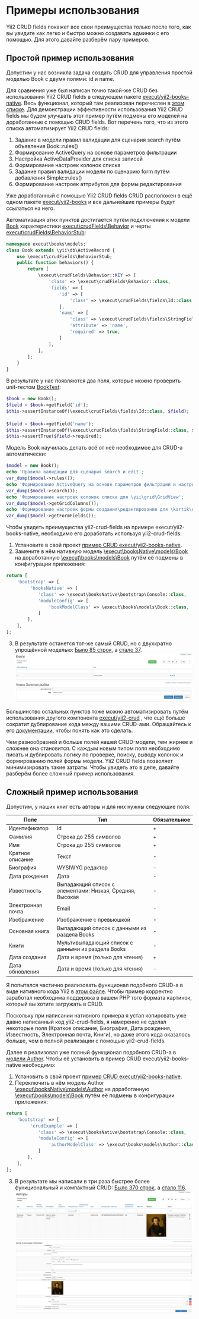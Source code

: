 # Примеры использования
Yii2 CRUD fields покажет все свои преимущества только после того, как вы увидите как легко и быстро можно создавать
админки с его помощью. Для этого давайте разберём пару примеров.

## Простой пример использования
Допустим у нас возникла задача создать CRUD для управления простой моделью Book с двумя полями: id и name.

Для сравнения уже был написан точно такой-же CRUD без использования Yii2 CRUD fields в следующем пакете
[execut/yii2-books-native](https://github.com/execut/yii2-books-native). Весь функционал, который там реализован 
перечислен в [этом списке](https://github.com/execut/yii2-books-native/blob/master/docs/guide-ru/implemented-functionality.md).
Для демонстрации эффективности использования Yii2 CRUD fields мы будем улучшать этот пример путём подмены его моделей на
доработанные с помощью CRUD fields.
Вот перечень того, что из этого списка автоматизирует Yii2 CRUD fields:
1. Задание в модели правил валидации для сценария search путём объявления Book::rules()
1. Формирование ActiveQuery на основе параметров фильтрации
1. Настройка ActiveDataProvider для списка записей
1. Формирование настроек колонок списка
1. Задание правил валидации модели по сценарию form путём добавления Simple::rules()
1. Формирование настроек аттрибутов для формы редактирования

Уже доработанный с помощью Yii2 CRUD fields CRUD расположен в ещё одном пакете [execut/yii2-books](https://github.com/execut/yii2-books)
и все дальнейшие примеры будут ссылаться на него.

Автоматизация этих пунктов достигается путём подключения к модели [Book](https://github.com/execut/yii2-books/blob/master/models/Book.php) характеристики
[execut\crudFields\Behavior](Behavior.php) и черты [execut\crudFields\BehaviorStub](BehaviorStub.php):
```php
namespace execut\books\models;
class Book extends \yii\db\ActiveRecord {
    use \execut\crudFields\BehaviorStub;
    public function behaviors() {
        return [
            \execut\crudFields\Behavior::KEY => [
                'class' => \execut\crudFields\Behavior::class,
                'fields' => [
                    'id' => [
                        'class' => \execut\crudFields\fields\Id::class,
                    ],
                    'name' => [
                        'class' => \execut\crudFields\fields\StringField::class,
                        'attribute' => 'name',
                        'required' => true,
                    ]
                ],
            ],
        ];
    }
}
```

В результате у нас появляются два поля, которые можно проверить unit-тестом [BookTest](https://github.com/execut/yii2-books/blob/master/tests/unit/models/BookTest.php):
```php
$book = new Book();
$field = $book->getField('id');
$this->assertInstanceOf(\execut\crudFields\fields\Id::class, $field);

$field = $book->getField('name');
$this->assertInstanceOf(\execut\crudFields\fields\StringField::class, $field);
$this->assertTrue($field->required);
```

Модель Book научилась делать всё от неё необходимое для CRUD-а автоматически:
```php
$model = new Book();
echo 'Правила валидации для сценария search и edit';
var_dump($model->rules());
echo 'Формирование ActiveQuery на основе параметров фильтрации и настройка ActiveDataProvider';
var_dump($model->search());
echo 'Формирование настроек колонок списка для \yii\grid\GridView';
var_dump($model->getGridColumns());
echo 'Формирование настроек формы создания\редактирования для \kartik\detail\DetailView';
var_dump($model->getFormFields());
```

Чтобы увидеть преимущества yii2-crud-fields на примере execut/yii2-books-native, необходимо его доработать используя yii2-crud-fields:
1. Установите в свой проект [пример CRUD execut/yii2-books-native](https://github.com/execut/yii2-books-native).
1. Замените в нём нативную модель [\execut\booksNative\models\Book](https://github.com/execut/yii2-books-native/blob/master/models/Book.php) на доработанную [\execut\books\models\Book](https://github.com/execut/yii2-books/blob/master/models/Book.php)
путём её подмены в конфигурации приложения:
```php
return [
    'bootstrap' => [
         'booksNative' => [
            'class' => \execut\booksNative\bootstrap\Console::class,
            'moduleConfig' => [
                'bookModelClass' => \execut\books\models\Book::class,
            ]
        ],
    ],
];
```
3. В результате останется тот-же самый CRUD, но с двухкратно упрощённой моделью:
[Было 85 строк](https://github.com/execut/yii2-books-native/blob/master/models/Book.php), а [стало 37](https://github.com/execut/yii2-books/blob/master/models/Book.php).
![Список книг](https://raw.githubusercontent.com/execut/yii2-crud/master/docs/guide-ru/i/books-list.jpg)
![Форма редактирования книг](https://raw.githubusercontent.com/execut/yii2-crud/master/docs/guide-ru/i/books-form.jpg)

Большинство остальных пунктов тоже можно автоматизировать путём использования другого компонента [execut/yii2-crud](https://github.com/execut/yii2-crud)
, что ещё больше сократит дублирование кода между вашими CRUD-ами. Обращайтесь к его [документации](https://github.com/execut/yii2-crud), чтобы понять как это сделать.

Чем разнообразней и больше полей нашей CRUD-модели, тем жирнее и сложнее она становится. С каждым новым типом поля необходимо
писать и дублировать логику по проверке, поиску, выводу колонок и формированию полей формы модели. Yii2 CRUD fields позволяет
минимизировать такие затраты. Чтобы увидеть это в деле, давайте разберём более сложный пример использования.

## Сложный пример использования
Допустим, у наших книг есть авторы и для них нужны следующие поля:

Поле | Тип | Обязательное
-----|-----|-------------
Идентификатор | Id | +
Фамилия | Строка до 255 символов | +
Имя | Строка до 255 символов | +
Кратное описание| Текст | -
Биография|WYSIWYG редактор |  -
Дата рождения|Дата|-
Известность| Выпадающий список с элементами: Низкая, Средняя, Высокая|-
Электронная почта|Email|-
Изображение|Изображение с превьюшкой|-
Основная книга|Выпадающий список с данными из раздела Books|-
Книги|Мультивыпадающий список с данными из раздела Books|-
Дата создания|Дата и время (только для чтения)|+
Дата обновления|Дата и время (только для чтения)|-

Я попытался частично реализовать функционал подобного CRUD-a в виде нативного кода Yii2 в
[этом файле](https://github.com/execut/yii2-books-native/blob/master/models/Author.php).
Чтобы пример корректно заработал необходима поддержка в вашем PHP того формата картинок, который вы хотите загружать в CRUD.

Поскольку при написании нативного примера я устал копировать уже давно написанный код yii2-crud-fields, я намеренно
не сделал некоторые поля (Краткое описание, Биография, Дата рождения, Известность, Электронная почта, Книги), но даже этого кода оказалось больше,
чем в полной реализации с помощью yii2-crud-fields.

Далее я реализовал уже полный функционал подобного CRUD-а в [модели Author](https://github.com/execut/yii2-books/blob/master/models/Author.php). Чтобы её
установить в пример CRUD execut/yii2-books-native необходимо:
1. Установить в свой проект [пример CRUD execut/yii2-books-native](https://github.com/execut/yii2-books-native).
1. Переключить в нём модель Author [\execut\booksNative\models\Author](https://github.com/execut/yii2-books-native/blob/master/models/Author.php) на доработанную [\execut\books\models\Book](https://github.com/execut/yii2-books/blob/master/models/Author.php)
путём её подмены в конфигурации приложения:
```php
return [
    'bootstrap' => [
         'crudExample' => [
            'class' => \execut\booksNative\bootstrap\Console::class,
            'moduleConfig' => [
                'authorModelClass' => \execut\books\models\Author::class,
            ]
        ],
    ],
];
```
3. В результате мы написали в три раза быстрее более функциональный и компактный CRUD:
[Было 370 строк](https://github.com/execut/yii2-books-native/blob/master/models/Author.php), а [стало 116](https://github.com/execut/yii2-books/blob/master/models/Author.php).
![Список авторов](https://raw.githubusercontent.com/execut/yii2-crud/master/docs/guide-ru/i/authors-list.jpg)
![Форма редактирования авторов](https://raw.githubusercontent.com/execut/yii2-crud/master/docs/guide-ru/i/authors-form.jpg)
